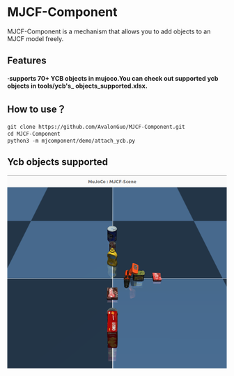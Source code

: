 # MJCF-Component
MJCF-Component is a mechanism that allows you to add objects to an MJCF model freely.
## Features
#### ·supports 70+ YCB objects in mujoco.You can check out supported ycb objects in tools/ycb's_ objects_supported.xlsx.
## How to use？
```
git clone https://github.com/AvalonGuo/MJCF-Component.git
cd MJCF-Component
python3 -m mjcomponent/demo/attach_ycb.py
```
## Ycb objects supported
![Ycb objects supported](mjcomponent/demo/attach_ycb.png)
